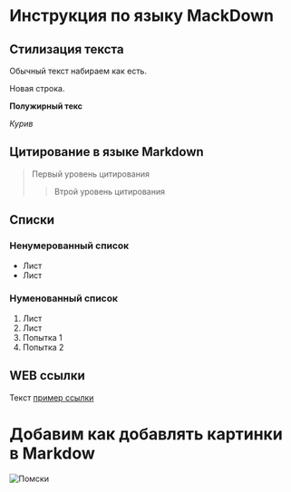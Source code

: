 # Инструкция по языку MackDown

## Стилизация текста
Обычный текст набираем как есть.

Новая строка.

**Полужирный текс**

*Курив*

## Цитирование в языке  Markdown
> Первый уровень цитирования
>> Втрой уровень цитирования

## Списки
### Ненумерованный список
* Лист 
* Лист

### Нуменованный список
1. Лист
2. Лист
3. Попытка 1
4. Попытка 2

## WEB ссылки
Текст [пример ссылки](http.example.com "Всплывающая подсказка")

# Добавим как добавлять картинки в Markdow

![Помски](photo.jpeg)
